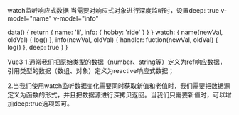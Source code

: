 watch监听响应式数据
当需要对响应式对象进行深度监听时，设置deep: true
v-model="name"
v-model="info"

data() {
  return {
    name: 'li',
    info: {
      hobby: 'ride'
    }
  }
}
watch: {
  name(newVal, oldVal) {
    log()
  },
  info(newVal, oldVal) {
    handler: fuction(newVal, oldVal) {
      log()
    },
    deep: true
  }
}

Vue3
1.通常我们把原始类型的数据（number、string等）定义为ref响应数据，引用类型的数据（数组、对象）定义为reactive响应式数据；

2.当我们使用watch监听数据变化需要同时获取新值和老值时，我们需要把数据源定义为函数的形式，并且把数据源进行深拷贝返回。当我们只需要新值时，可以增加deep:true选项即可。